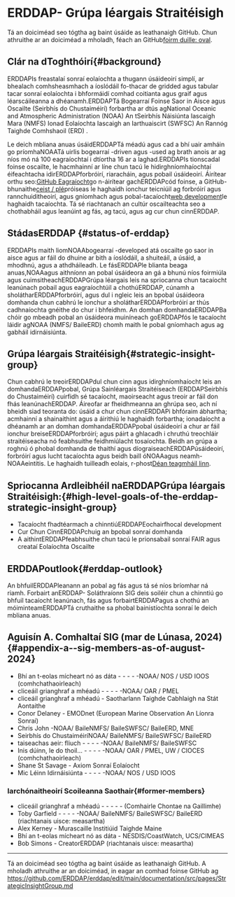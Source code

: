 # ERDDAP- Grúpa léargais Straitéisigh

Tá an doiciméad seo tógtha ag baint úsáide as leathanaigh GitHub. Chun athruithe ar an doiciméad a mholadh, féach an GitHub[foirm duille: oval](https://github.com/ERDDAP/erddap/blob/main/documentation/src/pages/StrategicInsightGroup.md).

## Clár na dToghthóirí{#background} 
ERDDAPIs freastalaí sonraí eolaíochta a thugann úsáideoirí simplí, ar bhealach comhsheasmhach a íoslódáil fo-thacar de gridded agus tabular tacar sonraí eolaíochta i bhformáidí comhad coitianta agus graif agus léarscáileanna a dhéanamh.ERDDAPTá Bogearraí Foinse Saor in Aisce agus Oscailte (Seirbhís do Chustaiméirí) forbartha ar dtús agNational Oceanic and Atmospheric Administration  (NOAA) An tSeirbhís Náisiúnta Iascaigh Mara (NMFS) Ionad Eolaíochta Iascaigh an Iarthuaiscirt (SWFSC) An Rannóg Taighde Comhshaoil (ERD) .

Le deich mbliana anuas úsáidERDDAPTá méadú agus cad a bhí uair amháin go príomhaNOAATá uirlis bogearraí -driven agus -used ag brath anois ar ag níos mó ná 100 eagraíochtaí i dtíortha 16 ar a laghad.ERDDAPIs tionscadal foinse oscailte, le hacmhainní ar líne chun tacú le hidirghníomhaíochtaí éifeachtacha idirERDDAPforbróirí, riaracháin, agus pobail úsáideoirí. Áirítear orthu seo:[GitHub Eagraíocht](https://github.com/erddap)go n-áirítear gachERDDAPcód foinse, a GitHub-bhunaithe[ceist / plé](https://github.com/ERDDAP/erddap/discussions)próiseas le haghaidh ionchur teicniúil ag forbróirí agus rannchuiditheoirí, agus gníomhach agus pobal-tacaíocht[web development](https://groups.google.com/g/erddap)le haghaidh tacaíochta. Tá sé riachtanach an cultúr oscailteachta seo a chothabháil agus leanúint ag fás, ag tacú, agus ag cur chun cinnERDDAP.

## StádasERDDAP {#status-of-erddap} 
ERDDAPIs maith liomNOAAbogearraí -developed atá oscailte go saor in aisce agus ar fáil do dhuine ar bith a íoslódáil, a shuiteáil, a úsáid, a mhodhnú, agus a athdháileadh. Le fásERDDAPle blianta beaga anuas,NOAAagus aithníonn an pobal úsáideora an gá a bhunú níos foirmiúla agus cuimsitheachERDDAPGrúpa léargais leis na spriocanna chun tacaíocht leanúnach pobail agus eagraíochtúil a chothúERDDAP, cúnamh a sholátharERDDAPforbróirí, agus dul i ngleic leis an bpobal úsáideora domhanda chun cabhrú le ionchur a sholátharERDDAPforbróirí ar thús cadhnaíochta gnéithe do chur i bhfeidhm. An domhan domhandaERDDAPBa chóir go mbeadh pobal an úsáideora muiníneach goERDDAPfós le tacaíocht láidir agNOAA  (NMFS/ BaileERD) chomh maith le pobal gníomhach agus ag gabháil idirnáisiúnta.

## Grúpa léargais Straitéisigh{#strategic-insight-group} 
Chun cabhrú le treoirERDDAPdul chun cinn agus idirghníomhaíocht leis an domhandaERDDAPpobal, Grúpa Sainléargais Straitéiseach (ERDDAPSeirbhís do Chustaiméirí) cuirfidh sé tacaíocht, maoirseacht agus treoir ar fáil don fhás leanúnachERDDAP. Áireofar ar fheidhmeanna an ghrúpa seo, ach ní bheidh siad teoranta do: úsáid a chur chun cinnERDDAPi bhfóraim ábhartha; acmhainní a shainaithint agus a áirithiú le haghaidh forbartha; ionadaíocht a dhéanamh ar an domhan domhandaERDDAPpobal úsáideoirí a chur ar fáil ionchur breiseERDDAPforbróirí; agus páirt a ghlacadh i chruthú treochláir straitéiseacha nó feabhsuithe feidhmiúlacht tosaíochta. Beidh an grúpa a roghnú ó phobal domhanda de thaithí agus díograiseachERDDAPúsáideoirí, forbróirí agus lucht tacaíochta agus beidh baill óNOAAagus neamh-NOAAeintitis. Le haghaidh tuilleadh eolais, r-phost[Déan teagmháil linn](mailto:erddap.sig@gmail.com).

## Spriocanna Ardleibhéil naERDDAPGrúpa léargais Straitéisigh:{#high-level-goals-of-the-erddap-strategic-insight-group} 
* Tacaíocht fhadtéarmach a chinntiúERDDAPEochairfhocal development
* Cur Chun CinnERDDAPchuig an bpobal sonraí domhanda
* A aithintERDDAPfeabhsuithe chun tacú le prionsabail sonraí FAIR agus creataí Eolaíochta Oscailte

## ERDDAPoutlook{#erddap-outlook} 
An bhfuilERDDAPleanann an pobal ag fás agus tá sé níos bríomhar ná riamh. Forbairt anERDDAP- Soláthraíonn SIG deis soiléir chun a chinntiú go bhfuil tacaíocht leanúnach, fás agus forbairtERDDAPagus a chothú an móiminteamERDDAPTá cruthaithe sa phobal bainistíochta sonraí le deich mbliana anuas.

## Aguisín A. Comhaltaí SIG (mar de Lúnasa, 2024)  {#appendix-a--sig-members-as-of-august-2024} 
* Bhí an t-eolas mícheart nó as dáta - - - - -NOAA/ NOS / USD IOOS (comhchathaoirleach) 
* cliceáil grianghraf a mhéadú - - - - -NOAA/ OAR / PMEL
* cliceáil grianghraf a mhéadú - Saotharlann Taighde Cabhlaigh na Stát Aontaithe
* Conor Delaney - EMODnet (European Marine Observation An Líonra Sonraí) 
* Chris John -NOAA/ BaileNMFS/ BaileSWFSC/ BaileERD, MNE
* Seirbhís do ChustaiméiríNOAA/ BaileNMFS/ BaileSWFSC/ BaileERD
* taiseachas aeir: fliuch - - - - -NOAA/ BaileNMFS/ BaileSWFSC
* Inis dúinn, le do thoil... - - - - -NOAA/ OAR / PMEL, UW / CIOCES (comhchathaoirleach) 
* Shane St Savage - Axiom Sonraí Eolaíocht
* Mic Léinn Idirnáisiúnta - - - - -NOAA/ NOS / USD IOOS

### Iarchónaitheoirí Scoileanna Saothair{#former-members} 
* cliceáil grianghraf a mhéadú - - - - - (Comhairle Chontae na Gaillimhe)  
* Toby Garfield - - - - -NOAA/ BaileNMFS/ BaileSWFSC/ BaileERD  (riachtanais uisce: measartha) 
* Alex Kerney - Murascaille Institiúid Taighde Maine
* Bhí an t-eolas mícheart nó as dáta - NESDIS/CoastWatch, UCS/CIMEAS
* Bob Simons - CreatorERDDAP  (riachtanais uisce: measartha) 

---

Tá an doiciméad seo tógtha ag baint úsáide as leathanaigh GitHub. A mholadh athruithe ar an doiciméad, in eagar an comhad foinse GitHub ag[ https://github.com/ERDDAP/erddap/edit/main/documentation/src/pages/StrategicInsightGroup.md ](https://github.com/ERDDAP/erddap/edit/main/documentation/src/pages/StrategicInsightGroup.md)
